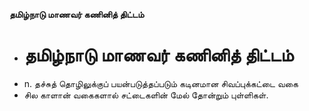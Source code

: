 **தமிழ்நாடு மாணவர் கணினித் திட்டம்**
- # தமிழ்நாடு மாணவர் கணினித் திட்டம்
- n. தச்சுத் தொழிலுக்குப் பயன்படுத்தப்படும் கடினமான சிவப்புக்கட்டை வகை
- சில காளான் வகைகளால் சட்டைகளின் மேல் தோன்றும் புள்ளிகள்.

